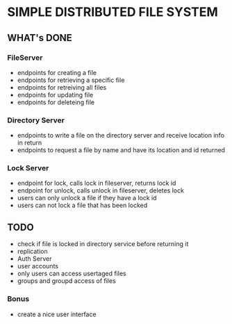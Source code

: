 # SIMPLE DISTRIBUTED FILE SYSTEM

## WHAT's DONE

### FileServer
* endpoints for creating a file
* endpoints for retrieving a specific file
* endpoints for retreiving all files
* endpoints for updating file
* endpoints for deleteing file

### Directory Server
* endpoints to write a file on the directory server and receive location info in return
* endpoints to request a file by name and have its location and id returned

### Lock Server
* endpoint for lock, calls lock in fileserver, returns lock id
* endpoint for unlock, calls unlock in fileserver, deletes lock
* users can only unlock a file if they have a lock id
* users can not lock a file that has been locked

## TODO
* check if file is locked in directory service before returning it
* replication
* Auth Server
* user accounts
* only users can access usertaged files
* groups and groupd access of files

### Bonus
* create a nice user interface
